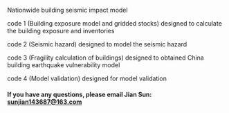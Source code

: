 Nationwide building seismic impact model

code 1 (Building exposure model and gridded stocks) designed to calculate the building exposure and inventories

code 2 (Seismic hazard) designed to model the seismic hazard

code 3 (Fragility calculation of buildings) designed to obtained China building earthquake vulnerability model

code 4 (Model validation) designed for model validation

 #### If you have any questions, please email Jian Sun: sunjian143687@163.com


